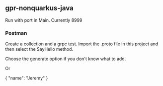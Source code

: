 ## gpr-nonquarkus-java

Run with port in Main.  Currently 8999

### Postman

Create a collection and a grpc test.  Import the .proto 
file in this project and then select the SayHello method.

Choose the generate option if you don't know what to add.

Or

{
"name": "Jeremy"
}